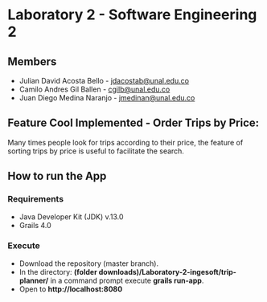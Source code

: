 # Laboratory 2 - Software Engineering 2
## Members
* Julian David Acosta Bello - jdacostab@unal.edu.co
* Camilo Andres Gil Ballen - cgilb@unal.edu.co
* Juan Diego Medina Naranjo - jmedinan@unal.edu.co
## Feature Cool Implemented - Order Trips by Price:
Many times people look for trips according to their price, the feature of sorting trips by price is useful to facilitate the search.

## How to run the App
### Requirements
 * Java Developer Kit (JDK) v.13.0
 * Grails 4.0
### Execute
 * Download the repository (master branch).
 * In the directory: **(folder downloads)/Laboratory-2-ingesoft/trip-planner/** in a command prompt execute **grails run-app**.
 * Open to  **http://localhost:8080**
